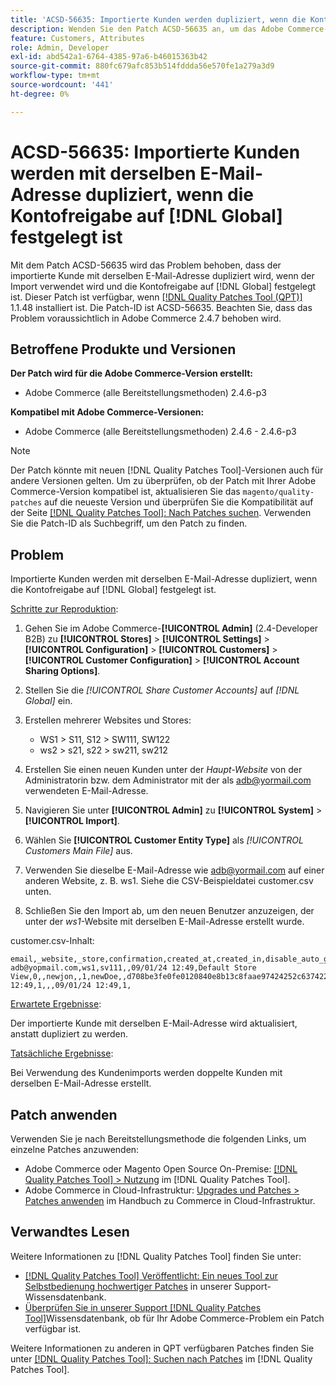 ```yaml
---
title: 'ACSD-56635: Importierte Kunden werden dupliziert, wenn die Kontofreigabe auf festgelegt ist [!DNL Global]'
description: Wenden Sie den Patch ACSD-56635 an, um das Adobe Commerce-Problem zu beheben, bei dem der importierte Kunde mit derselben E-Mail-Adresse dupliziert wird, wenn der Import mit der Einstellung „Kontofreigabe“ auf [!DNL Global] festgelegt wird.
feature: Customers, Attributes
role: Admin, Developer
exl-id: abd542a1-6764-4385-97a6-b46015363b42
source-git-commit: 880fc679afc853b514fddda56e570fe1a279a3d9
workflow-type: tm+mt
source-wordcount: '441'
ht-degree: 0%

---
```


# ACSD-56635: Importierte Kunden werden mit derselben E-Mail-Adresse dupliziert, wenn die Kontofreigabe auf [!DNL Global] festgelegt ist

Mit dem Patch ACSD-56635 wird das Problem behoben, dass der importierte Kunde mit derselben E-Mail-Adresse dupliziert wird, wenn der Import verwendet wird und die Kontofreigabe auf [!DNL Global] festgelegt ist. Dieser Patch ist verfügbar, wenn [[!DNL Quality Patches Tool (QPT)]](/help/announcements/adobe-commerce-announcements/magento-quality-patches-released-new-tool-to-self-serve-quality-patches.md) 1.1.48 installiert ist. Die Patch-ID ist ACSD-56635. Beachten Sie, dass das Problem voraussichtlich in Adobe Commerce 2.4.7 behoben wird.

## Betroffene Produkte und Versionen

**Der Patch wird für die Adobe Commerce-Version erstellt:**

* Adobe Commerce (alle Bereitstellungsmethoden) 2.4.6-p3

**Kompatibel mit Adobe Commerce-Versionen:**

* Adobe Commerce (alle Bereitstellungsmethoden) 2.4.6 - 2.4.6-p3

>[!NOTE]
>
>Der Patch könnte mit neuen [!DNL Quality Patches Tool]-Versionen auch für andere Versionen gelten. Um zu überprüfen, ob der Patch mit Ihrer Adobe Commerce-Version kompatibel ist, aktualisieren Sie das `magento/quality-patches` auf die neueste Version und überprüfen Sie die Kompatibilität auf der Seite [[!DNL Quality Patches Tool]: Nach Patches suchen](https://experienceleague.adobe.com/tools/commerce-quality-patches/index.html). Verwenden Sie die Patch-ID als Suchbegriff, um den Patch zu finden.

## Problem

Importierte Kunden werden mit derselben E-Mail-Adresse dupliziert, wenn die Kontofreigabe auf [!DNL Global] festgelegt ist.

<u>Schritte zur Reproduktion</u>:

1. Gehen Sie im Adobe Commerce-**[!UICONTROL Admin]** (2.4-Developer B2B) zu **[!UICONTROL Stores]** > **[!UICONTROL Settings]** > **[!UICONTROL Configuration]** > **[!UICONTROL Customers]** > **[!UICONTROL Customer Configuration]** > **[!UICONTROL Account Sharing Options]**.
1. Stellen Sie die *[!UICONTROL Share Customer Accounts]* auf *[!DNL Global]* ein.
1. Erstellen mehrerer Websites und Stores:

   * WS1 > S11, S12 > SW111, SW122
   * ws2 > s21, s22 > sw211, sw212

1. Erstellen Sie einen neuen Kunden unter der *Haupt-Website* von der Administratorin bzw. dem Administrator mit der als <adb@yormail.com> verwendeten E-Mail-Adresse.
1. Navigieren Sie unter **[!UICONTROL Admin]** zu **[!UICONTROL System]** > **[!UICONTROL Import]**.
1. Wählen Sie **[!UICONTROL Customer Entity Type]** als *[!UICONTROL Customers Main File]* aus.
1. Verwenden Sie dieselbe E-Mail-Adresse wie <adb@yormail.com> auf einer anderen Website, z. B. ws1. Siehe die CSV-Beispieldatei customer.csv unten.
1. Schließen Sie den Import ab, um den neuen Benutzer anzuzeigen, der unter der *ws1*-Website mit derselben E-Mail-Adresse erstellt wurde.

customer.csv-Inhalt:

```
email,_website,_store,confirmation,created_at,created_in,disable_auto_group_change,dob,firstname,gender,group_id,lastname,middlename,password_hash,prefix,rp_token,rp_token_created_at,store_id,suffix,taxvat,updated_at,website_id,password
adb@yopmail.com,ws1,sv111,,09/01/24 12:49,Default Store View,0,,newjon,,1,newDoe,,d708be3fe0fe0120840e8b13c8faae97424252c6374227ff59c05814f1aecd79:mgLqkqgTwLPLlCljzvF8hp67fNOOvOZb:1,,07e71459c137f4da15292134ff459cba,30/10/15 12:49,1,,,09/01/24 12:49,1,
```

<u>Erwartete Ergebnisse</u>:

Der importierte Kunde mit derselben E-Mail-Adresse wird aktualisiert, anstatt dupliziert zu werden.

<u>Tatsächliche Ergebnisse</u>:

Bei Verwendung des Kundenimports werden doppelte Kunden mit derselben E-Mail-Adresse erstellt.

## Patch anwenden

Verwenden Sie je nach Bereitstellungsmethode die folgenden Links, um einzelne Patches anzuwenden:

* Adobe Commerce oder Magento Open Source On-Premise: [[!DNL Quality Patches Tool] > Nutzung](https://experienceleague.adobe.com/docs/commerce-operations/tools/quality-patches-tool/usage.html) im [!DNL Quality Patches Tool].
* Adobe Commerce in Cloud-Infrastruktur: [Upgrades und Patches > Patches anwenden](https://experienceleague.adobe.com/docs/commerce-cloud-service/user-guide/develop/upgrade/apply-patches.html) im Handbuch zu Commerce in Cloud-Infrastruktur.

## Verwandtes Lesen

Weitere Informationen zu [!DNL Quality Patches Tool] finden Sie unter:

* [[!DNL Quality Patches Tool] Veröffentlicht: Ein neues Tool zur Selbstbedienung hochwertiger Patches](/help/announcements/adobe-commerce-announcements/magento-quality-patches-released-new-tool-to-self-serve-quality-patches.md) in unserer Support-Wissensdatenbank.
* [Überprüfen Sie in unserer Support [!DNL Quality Patches Tool]](/help/support-tools/patches-available-in-qpt-tool/check-patch-for-magento-issue-with-magento-quality-patches.md)Wissensdatenbank, ob für Ihr Adobe Commerce-Problem ein Patch verfügbar ist.

Weitere Informationen zu anderen in QPT verfügbaren Patches finden Sie unter [[!DNL Quality Patches Tool]: Suchen nach Patches](https://experienceleague.adobe.com/tools/commerce-quality-patches/index.html) im [!DNL Quality Patches Tool].
